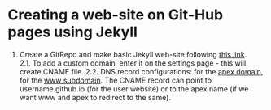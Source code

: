 # Creating a web-site on Git-Hub pages using Jekyll

  1. Create a GitRepo and make basic Jekyll web-site following [this link](https://help.github.com/articles/adding-a-jekyll-theme-to-your-github-pages-site-with-the-jekyll-theme-chooser/).   
  2.1. To add a custom domain, enter it on the settings page - this will create CNAME file. 
  2.2. DNS record configurations: for the [apex domain](https://help.github.com/articles/setting-up-an-apex-domain/#configuring-a-records-with-your-dns-provider), for the [www subdomain](https://help.github.com/articles/setting-up-a-www-subdomain/).  The CNAME record can point to username.github.io (for the user website) or to the apex name (if we want www and apex to redirect to the same).
